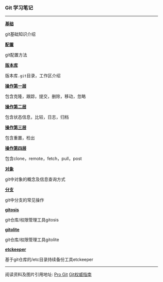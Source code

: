 ### Git 学习笔记

---

[**基础**](https://github.com/hwshang/doc.s/blob/master/git/git基础.md)

git基础知识介绍


[**配置**](https://github.com/hwshang/doc.s/blob/master/git/git配置.md)

git配置方法

[**版本库**](https://github.com/hwshang/doc.s/blob/master/git/git版本库.md)

版本库`.git`目录，工作区介绍

[**操作第一层**](https://github.com/hwshang/doc.s/blob/master/git/git操作第一层.md)

包含克隆，跟踪，提交，删除，移动，忽略

[**操作第二层**](https://github.com/hwshang/doc.s/blob/master/git/git操作第二层.md)

包含状态信息，比较，日志，归档

[**操作第三层**](https://github.com/hwshang/doc.s/blob/master/git/git操作第三层.md)

包含重置，检出

[**操作第四层**](https://github.com/hwshang/doc.s/blob/master/git/git操作第四层.md)

包含clone，remote，fetch，pull，post

[**对象**](https://github.com/hwshang/doc.s/blob/master/git/git对象.md)

git中对象的概念及信息查询方式

[**分支**](https://github.com/hwshang/doc.s/blob/master/git/git分支.md)

git中分支的常见操作

[**gitosis**](https://github.com/hwshang/doc.s/blob/master/git/gitosis.md)

git仓库/权限管理工具gitosis


[**gitolite**](https://github.com/hwshang/doc.s/blob/master/git/gitolite.md)

git仓库/权限管理工具gitolite


[**etckeeper**](https://github.com/hwshang/doc.s/blob/master/git/etckeeper.md)

基于git仓库的/etc目录持续备份工具etckeeper

---

阅读资料及图片引用地址:
[Pro Git](http://git-scm.com/book/)
[Git权威指南](http://book.douban.com/subject/6526452/)
